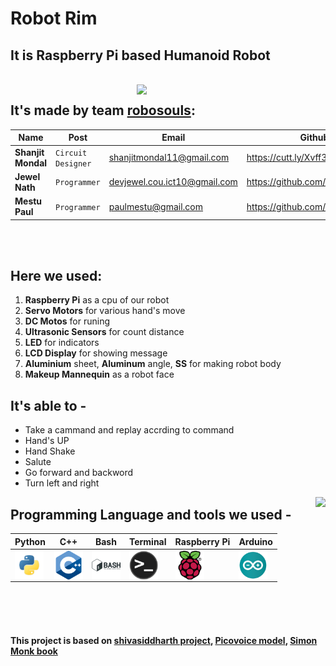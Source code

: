
# Robot Rim

## **It is Raspberry Pi based Humanoid Robot**
<br />

<!--lint ignore double-link-->
<img src="https://i.imgur.com/qI1Jfyl.gif" align="right" width="60%" />

## It's made by team [robosouls](https://www.facebook.com/robosouls):

| Name               | Post               | Email                         |  Github                        | Facebook                                  | 
| ------------------ | ---------          | ----------------------------- |------------------------------- | ----------------------------------------- |
| **Shanjit Mondal** | `Circuit Designer` | shanjitmondal11@gmail.com       | https://cutt.ly/Xvff3kF        | https://www.facebook.com/shanjit.mondol.50|
| **Jewel Nath**     | `Programmer`       | devjewel.cou.ict10@gmail.com  | https://github.com/DevJewel143 | https://www.facebook.com/dev.jewel.5/     |
| **Mestu Paul**     | `Programmer`       |paulmestu@gmail.com            | https://github.com/Mestu-Paul  | https://www.facebook.com/mestu.paul.812   |

<br />
<br />

## Here we used:
1. **Raspberry Pi** as a cpu of our robot
2. **Servo Motors** for various hand's move
3. **DC Motos** for runing
4. **Ultrasonic Sensors** for count distance
5. **LED** for indicators
6. **LCD Display** for showing message
7. **Aluminium** sheet, **Aluminum** angle, **SS** for making robot body
8. **Makeup Mannequin** as a robot face

## It's able to -
* Take a cammand and replay accrding to command
* Hand's UP
* Hand Shake
* Salute
* Go forward and backword
* Turn left and right
<!--lint ignore double-link-->
<img align="right" src="https://i.imgur.com/BzOnbkS.gif" />

## Programming Language and tools we used - 
| Python | C++ |  Bash | Terminal | Raspberry Pi |  Arduino |
| ------ | ----| ------| -------- | ------------ | --------- |
|<img align="left"  width="46px" src="https://raw.githubusercontent.com/github/explore/80688e429a7d4ef2fca1e82350fe8e3517d3494d/topics/python/python.png" />|<img align="left"  width="46px" src="https://raw.githubusercontent.com/github/explore/80688e429a7d4ef2fca1e82350fe8e3517d3494d/topics/cpp/cpp.png" />|<img align="left"  width="46px" src="https://raw.githubusercontent.com/github/explore/80688e429a7d4ef2fca1e82350fe8e3517d3494d/topics/bash/bash.png" />|<img align="left"  width="46px" src="https://raw.githubusercontent.com/github/explore/80688e429a7d4ef2fca1e82350fe8e3517d3494d/topics/terminal/terminal.png" />|<img align="left"  width="46px" src="https://raw.githubusercontent.com/github/explore/80688e429a7d4ef2fca1e82350fe8e3517d3494d/topics/raspberry-pi/raspberry-pi.png" />|<img align="left"  width="46px" src="https://raw.githubusercontent.com/github/explore/80688e429a7d4ef2fca1e82350fe8e3517d3494d/topics/arduino/arduino.png" />|

<br />
<br />
<br />

#### This project is based on  [shivasiddharth project](https://github.com/shivasiddharth), [Picovoice model](https://github.com/Picovoice/porcupine), [Simon Monk book](https://github.com/simonmonk) 



